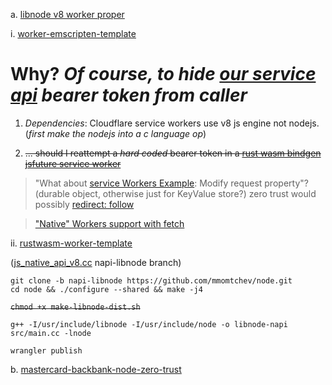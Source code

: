 a. [libnode v8 worker proper](https://github.com/nodejs/node/issues/23265#issuecomment-1236078047)

i. [worker-emscripten-template](https://github.com/cloudflare/worker-emscripten-template/blob/master/webpack.config.js)

# Why? *Of course, to hide [our service api](https://developer.mastercard.com/product/location-intelligence#resources) bearer token from caller*

1. *Dependencies*: Cloudflare service workers use v8 js engine not nodejs. (*first make the nodejs into a c language op*)

2. ~~... should I reattempt a *hard coded* bearer token in a [rust wasm bindgen jsfuture service worker](https://github.com/NickCarducci/mastercard-backbank/blob/maintenance/lib.rs)~~

> "What about [service Workers Example](https://community.cloudflare.com/t/how-to-call-api-using-cloudflare/408641): Modify request property"? (durable object, otherwise just for KeyValue store?) zero trust would possibly [redirect: follow](https://community.cloudflare.com/t/ip-address-of-cloudflare-pages/380083/9)

> ["Native" Workers support with fetch](https://blog.cloudflare.com/workers-rust-sdk/)

ii. [rustwasm-worker-template](https://github.com/cloudflare/rustwasm-worker-template)

([js_native_api_v8.cc](https://github.com/mmomtchev/node/blob/napi-libnode/src/js_native_api_v8.cc) napi-libnode branch)
````
git clone -b napi-libnode https://github.com/mmomtchev/node.git
cd node && ./configure --shared && make -j4
````
~~`chmod +x make-libnode-dist.sh`~~

`g++ -I/usr/include/libnode -I/usr/include/node -o libnode-napi src/main.cc -lnode`

`wrangler publish`

b. [mastercard-backbank-node-zero-trust](https://github.com/NickCarducci/mastercard-backbank-node-zero-trust)
